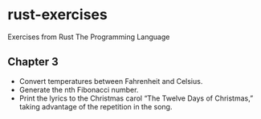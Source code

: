 # rust-exercises
Exercises from Rust The Programming Language

## Chapter 3
- Convert temperatures between Fahrenheit and Celsius.
- Generate the nth Fibonacci number.
- Print the lyrics to the Christmas carol “The Twelve Days of Christmas,” taking advantage of the repetition in the song.